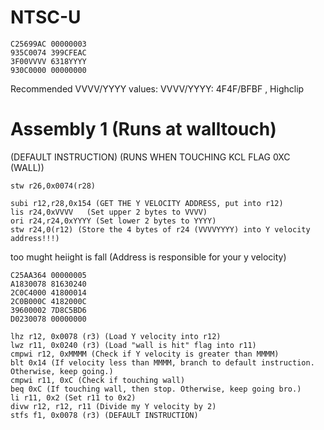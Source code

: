 # NTSC-U
```
C25699AC 00000003
935C0074 399CFEAC
3F00VVVV 6318YYYY
930C0000 00000000
```
Recommended VVVV/YYYY values:
VVVV/YYYY: 4F4F/BFBF , Highclip
# Assembly 1 (Runs at walltouch)
(DEFAULT INSTRUCTION) (RUNS WHEN TOUCHING KCL FLAG 0XC (WALL))
```
stw r26,0x0074(r28) 
```
```
subi r12,r28,0x154 (GET THE Y VELOCITY ADDRESS, put into r12)
lis r24,0xVVVV   (Set upper 2 bytes to VVVV)
ori r24,r24,0xYYYY (Set lower 2 bytes to YYYY)
stw r24,0(r12) (Store the 4 bytes of r24 (VVVVYYYY) into Y velocity address!!!)
```
too mught heiight is fall (Address is responsible for your y velocity)
```
C25AA364 00000005
A1830078 81630240
2C0C4000 41800014
2C0B000C 4182000C
39600002 7D8C5BD6
D0230078 00000000
```
```
lhz r12, 0x0078 (r3) (Load Y velocity into r12)
lwz r11, 0x0240 (r3) (Load "wall is hit" flag into r11)
cmpwi r12, 0xMMMM (Check if Y velocity is greater than MMMM)
blt 0x14 (If velocity less than MMMM, branch to default instruction. Otherwise, keep going.)
cmpwi r11, 0xC (Check if touching wall)
beq 0xC (If touching wall, then stop. Otherwise, keep going bro.)
li r11, 0x2 (Set r11 to 0x2)
divw r12, r12, r11 (Divide my Y velocity by 2)
stfs f1, 0x0078 (r3) (DEFAULT INSTRUCTION)
```
